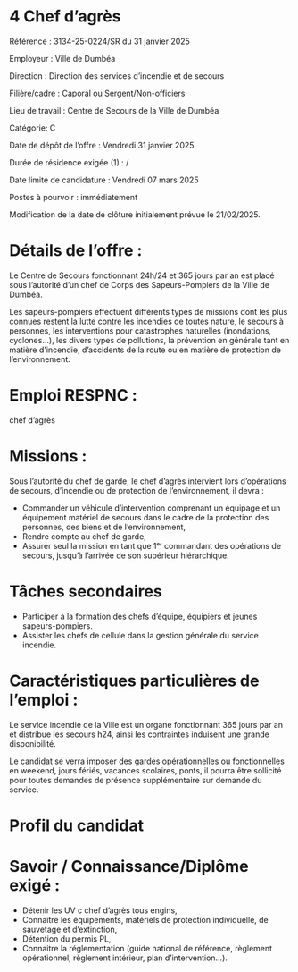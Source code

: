 # 4 Chef d’agrès

Référence : 3134-25-0224/SR du 31 janvier 2025

Employeur : Ville de Dumbéa

Direction : Direction des services d’incendie et de secours

Filière/cadre : Caporal ou Sergent/Non-officiers

Lieu de travail : Centre de Secours de la Ville de Dumbéa

Catégorie: C

Date de dépôt de l’offre : Vendredi 31 janvier 2025

Durée de résidence exigée (1) : /

Date limite de candidature : Vendredi 07 mars 2025

Postes à pourvoir : immédiatement

Modification de la date de clôture initialement prévue le 21/02/2025.

# Détails de l’offre :

Le Centre de Secours fonctionnant 24h/24 et 365 jours par an est placé sous l’autorité d’un chef de Corps des Sapeurs-Pompiers de la Ville de Dumbéa.

Les sapeurs-pompiers effectuent différents types de missions dont les plus connues restent la lutte contre les incendies de toutes nature, le secours à personnes, les interventions pour catastrophes naturelles (inondations, cyclones…), les divers types de pollutions, la prévention en générale tant en matière d'incendie, d’accidents de la route ou en matière de protection de l’environnement.

# Emploi RESPNC :

chef d’agrès

# Missions :

Sous l’autorité du chef de garde, le chef d’agrès intervient lors d’opérations de secours, d’incendie ou de protection de l’environnement, il devra :

- Commander un véhicule d’intervention comprenant un équipage et un équipement matériel de secours dans le cadre de la protection des personnes, des biens et de l’environnement,
- Rendre compte au chef de garde,
- Assurer seul la mission en tant que 1ᵉʳ commandant des opérations de secours, jusqu’à l’arrivée de son supérieur hiérarchique.

# Tâches secondaires

- Participer à la formation des chefs d’équipe, équipiers et jeunes sapeurs-pompiers.
- Assister les chefs de cellule dans la gestion générale du service incendie.

# Caractéristiques particulières de l’emploi :

Le service incendie de la Ville est un organe fonctionnant 365 jours par an et distribue les secours h24, ainsi les contraintes induisent une grande disponibilité.

Le candidat se verra imposer des gardes opérationnelles ou fonctionnelles en weekend, jours fériés, vacances scolaires, ponts, il pourra être sollicité pour toutes demandes de présence supplémentaire sur demande du service.

# Profil du candidat

# Savoir / Connaissance/Diplôme exigé :

- Détenir les UV c chef d’agrès tous engins,
- Connaitre les équipements, matériels de protection individuelle, de sauvetage et d’extinction,
- Détention du permis PL,
- Connaitre la réglementation (guide national de référence, règlement opérationnel, règlement intérieur, plan d’intervention…).